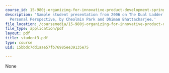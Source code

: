 ```yaml
---
course_id: 15-980j-organizing-for-innovative-product-development-spring-2007
description: 'Sample student presentation from 2006 on The Dual Ladder: Review and
  Personal Perspective, by Cheolmin Park and Dhiman Bhattacharjee.'
file_location: /coursemedia/15-980j-organizing-for-innovative-product-development-spring-2007/15bbdc7dd1aae57fb76985ee39135e75_student3.pdf
file_type: application/pdf
layout: pdf
title: student3.pdf
type: course
uid: 15bbdc7dd1aae57fb76985ee39135e75

---
```

None